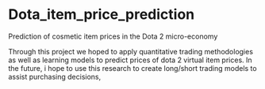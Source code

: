 # Dota_item_price_prediction
Prediction of cosmetic item prices in the Dota 2 micro-economy

Through this project we hoped to apply quantitative trading methodologies as well as learning models to predict prices of dota 2 virtual item prices. In the future, i hope to use this research to create long/short trading models to assist purchasing decisions,
